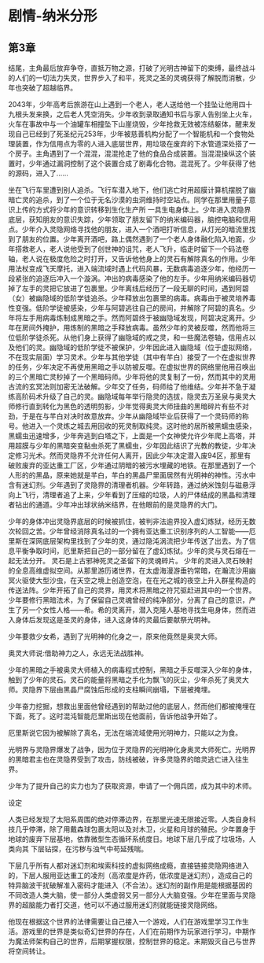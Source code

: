 # 剧情-纳米分形

## 第3章



结尾，主角最后放弃争夺，直抵万物之源，打破了光明古神留下的束缚，最终战斗的人们的一切法力失灵，世界步入了和平，死灵之圣的灵魂获得了解脱而消散，少年也突破了超越临界。

2043年，少年高考后旅游在山上遇到一个老人，老人送给他一个挂坠让他用四十九根头发来换，之后老人凭空消失。少年收到录取通知书后与家人告别坐上火车，火车在事故中与一个油罐车相撞坠下山崖烧毁，少年抢救无效被冻结躯体，醒来发现自己已经到了死圣纪元253年，少年被慈善机构分配了一个智能机和一个食物处理装置，作为信用点为零的人进入底层世界，用垃圾在废弃的下水管道深处搭了一个房子。主角遇到了一个混混，混混抢走了他的食品合成装置。当混混操纵这个装置时，少年通过漏洞控制了这个装置合成了剧毒化合物。混混死了。少年获得了他的源码，进入了……

坐在飞行车里遭到别人追杀。飞行车潜入地下，他们逃亡时用超膜计算机摆脱了幽暗亡灵的追杀，到了一个位于无名沙漠的虫洞维持时空站点。同学在那里用量子意识上传的方式将少年的意识转移到生化生产所 一具生电身体上。少年进入灵隐界底层，获知朋友的意识失踪，少年领取了朋友留下的纳米编码器，脑控电脑和信用点。少年介入灵隐网络寻找他的朋友，进入一个酒吧打听信息，从灯光的暗流里找到了朋友的位置。少年离开酒吧，路上偶然遇到了一个老人身体融化陷入地面，少年搭救老人，老人说他受到了创世神的诅咒，老人飞升，临走时留下一个码法卷轴，老人说在极度危险之时打开，又告诉他他身上的灵石有解除真名的作用。少年用法杖变成飞天摩托，进入端流域时遇上代码风暴，无数病毒追逐少年，他经历一段紧张的追逐后冲入一个漩涡。冲出的病毒感染了他的左手。少年用纳米编码器切掉了左手的灵把它放进了包裹里。少年离线后经历了一段无聊的时间，遇到阿碧（女）被幽隐域的低阶学徒追杀。少年释放出包裹里的病毒。病毒由于被灵培养毒性变强。低阶学徒被感染，少年与阿碧逃往自己的房间，并解除了阿碧的真名。少年将左手用病毒炼制成黑暗之手。然而阿碧终于被幽隐域发现，阿碧决定离开。少年在房间外掩护，用炼制的黑暗之手释放病毒。虽然少年的灵被反噬，然而他将三位低阶学徒杀死。从他们身上获得了幽隐域的戒之灵，和一些魔法卷轴，信用点以及他们的灵。幽隐域的低阶学徒不被保护，少年因此进入幽隐域（位于虚拟网络，不在现实层面）学习灵术。少年与其他学徒（其中有芊白）接受了一个在虚拟世界的任务，少年决定不再使用黑暗之手以防被反噬。在虚拟世界的网络里他用召唤出的三个黑暗亡灵秒掉了一个黑暗码师。少年将他的灵复制了一份，然而其中的灵用古流的玄冥法则加密无法破解。少年交了任务，码师给了他维结。少年并不急于凝练高阶码术升级了自己的灵。幽隐域每年举行隐灵的选拔，隐灵去万圣泉与奥灵大师修行直到转化为黑色的透明剪影，少年觉得奥灵大师扭曲的黑暗碎片有些不对劲，于是在与芊白对决时故意放弃。少年从幽隐域毕业后获得了一个灵码师的称号。他进入一个灵炼之城去用回收的死灵制取纯灵。这时他的居所被黑蠕虫感染，黑蠕虫迅速增多，少年奔逃到白塔之下，上面是一个女神使允许少年爬上高塔，并用超膜与少年的黑暗突变黏虫杀死了黑蠕虫，少年因此结识了光教的教徒，少年决定修习光术。然而灵隐界不允许任何人离开，因此少年决定潜入废94区，那里有破败废弃的亚达重工厂区，少年通过阴暗的被污水埋藏的地铁。在那里遇到了一个人形的的黑晶，原来她就是芊白，芊白的黑晶尸里面居然有光明神的神性。污水中含有迷幻剂。少年遇到了灵隐界的清理者机器。少年转路，通过纳米蚀刻与磁悬浮向上飞行，清理者追了上来，少年看到了压缩的垃圾，人的尸体结成的黑晶和清理者钻出的通道。少年冲出球状纳米结界，在他眼前的是灵隐界的大门。

少年的身体冲出灵隐界底层的时候被抓住，被判非法逾界投入虚幻炼狱，经历无数次轮回之苦。少年曾经消除真名过的一个拥有亚达重工识别序列的人工智能——厄里斯在深网底层架构里找到了少年的灵，通过隐沌涡流把少年传送了出去。为了信息平衡争取时间，厄里斯把自己的一部分留在了虚幻炼狱。少年的灵与灵石熔在一起无法分开。 灵石是上古邪神死灵之圣留下的灵魂碎片。 少年的灵进入灵石映射的全息高维虚拟空间。从那里游历诸世界，在太虚海漫游垂钓常暗，在瀚流沙用幽冥火驱使大型沙虫，在天空之境上创造空泡，在在光之城的夜空上升入群星构造的传送法阵。少年开拓了自己的灵界，用灵术将黑暗之符咒驱赶进其中的一个世界。 少年要修行黑暗法术，为了保留自己灵魂曾经的纯净部分，分离了自己的意识，产生了另一个女性人格——希。希的灵离开，潜入克隆人基地寻找生电身体，然而进入身体后发现这是圣灵的身体，进入这身体的灵最后要献祭光明神。

少年要救少女希，遇到了光明神的化身之一，原来他竟然是奥灵大师。

奥灵大师说:借助神力之人，永远无法战胜神。

少年的黑暗之手被奥灵大师植入的病毒程式控制，黑暗之手反噬深入少年的身体，触到了少年的灵石。灵石的能量将黑暗之手化为飘飞的灰尘，少年杀死了奥灵大师。灵隐界下层由黑晶尸腐蚀后形成的支柱瞬间崩塌，下层被掩埋。

少年奋力挖掘，想救出里面他曾经遇到的帮助过他的底层人，然而他们都被掩埋在下面，死了。这时混沌智能厄里斯出现在他面前，告诉他战争开始了。

厄里斯说它因为被解除了真名，无法在端流域使用光明神力，只能以之为食。

光明界与灵隐界爆发了战争，因为位于灵隐界的光明神化身奥灵大师死亡。光明界的黑暗君主也在灵隐界受到了攻击，防线被破，许多灵隐界的暗灵逃亡进入往生界。

少年为了提升自己的实力也为了获取资源，申请了一个佣兵团，成为其中的术师。

设定

 人类已经发现了太阳系周围的绝对停滞边界，在那里光速无限接近零。人类自身科技几乎停滞，除了用戴森球包裹太阳以及对木卫，火星和月球的殖民。少年置身于地球的废弃下层基地，依靠微型生态循环系统度日。地球下层几乎成了垃圾场，人类向其 下层钻探，在污秽与浊气中苟延残喘。

下层几乎所有人都对迷幻剂和埃索科技的虚拟网络成瘾，直接链接灵隐网络进入的，下层人服用亚达重工的凌剂（高浓度是炸药，低浓度是迷幻剂），造成自己的特异脑波干扰破解准入密码才能进入（不合法）。迷幻剂的副作用是能根据基因的不同改造人类大脑，使一部分人类虚弱又另一部分人大脑变强。少年在里面与灵隐界的超脑能力者打交道，他可以不通过服用迷幻剂就能链接灵隐网络。

他现在根据这个世界的法律需要让自己接入一个游戏，人们在游戏里学习工作生活。游戏里的世界是类似奇幻世界的存在，人们在前期作为玩家进行学习，中期作为魔法师架构自己的世界，后期掌握权限，控制世界的稳定。末期毁灭自己与世界将空间转让。



